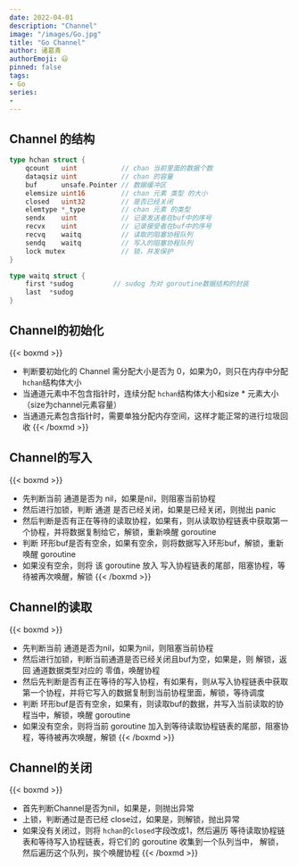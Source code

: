 ```yaml
---
date: 2022-04-01
description: "Channel"
image: "/images/Go.jpg"
title: "Go Channel"
author: 诸葛青
authorEmoji: 😃
pinned: false
tags:
- Go
series:
- 
---
```


## Channel 的结构
```Go:chan.go
type hchan struct {
	qcount   uint           // chan 当前里面的数据个数
	dataqsiz uint           // chan 的容量
	buf      unsafe.Pointer // 数据缓冲区
	elemsize uint16         // chan 元素 类型 的大小
	closed   uint32         // 是否已经关闭
	elemtype *_type         // chan 元素 的类型
	sendx    uint           // 记录发送者在buf中的序号
	recvx    uint           // 记录接受者在buf中的序号
	recvq    waitq          // 读取的阻塞协程队列
	sendq    waitq          // 写入的阻塞协程队列
	lock mutex              // 锁，并发保护
}

type waitq struct {
	first *sudog          // sudog 为对 goroutine数据结构的封装 
	last  *sudog
}
```

## Channel的初始化
{{< boxmd >}}
* 判断要初始化的 Channel 需分配大小是否为 0，如果为0，则只在内存中分配`hchan`结构体大小
* 当通道元素中不包含指针时，连续分配 `hchan`结构体大小和size * 元素大小（size为channel元素容量）
* 当通道元素包含指针时，需要单独分配内存空间，这样才能正常的进行垃圾回收
{{< /boxmd >}}

## Channel的写入
{{< boxmd >}}
* 先判断当前 通道是否为 nil，如果是nil，则阻塞当前协程
* 然后进行加锁，判断 通道 是否已经关闭，如果是已经关闭，则抛出 panic
* 然后判断是否有正在等待的读取协程，如果有，则从读取协程链表中获取第一个协程，并将数据复制给它，解锁，重新唤醒 goroutine
* 判断 环形buf是否有空余，如果有空余，则将数据写入环形buf，解锁，重新唤醒 goroutine
* 如果没有空余，则将 该 goroutine 放入 写入协程链表的尾部，阻塞协程，等待被再次唤醒，解锁
{{< /boxmd >}}

## Channel的读取
{{< boxmd >}}
* 先判断当前 通道是否为nil，如果为nil，则阻塞当前协程
* 然后进行加锁，判断当前通道是否已经关闭且buf为空，如果是，则 解锁，返回 通道数据类型对应的 零值，唤醒协程
* 然后先判断是否有正在等待的写入协程，有如果有，则从写入协程链表中获取第一个协程，并将它写入的数据复制到当前协程里面，解锁，等待调度
* 判断 环形buf是否有空余，如果有，则读取buf的数据，并写入当前读取的协程当中，解锁，唤醒 goroutine
* 如果没有空余，则将当前 goroutine 加入到等待读取协程链表的尾部，阻塞协程，等待被再次唤醒，解锁
{{< /boxmd >}}

## Channel的关闭
{{< boxmd >}}
* 首先判断Channel是否为nil，如果是，则抛出异常
* 上锁，判断通过是否已经 close过，如果是，则解锁，抛出异常
* 如果没有关闭过，则将 `hchan`的`closed`字段改成1，然后遍历 等待读取协程链表和等待写入协程链表，将它们的 goroutine 收集到一个队列当中， 解锁，然后遍历这个队列，挨个唤醒协程
{{< /boxmd >}}